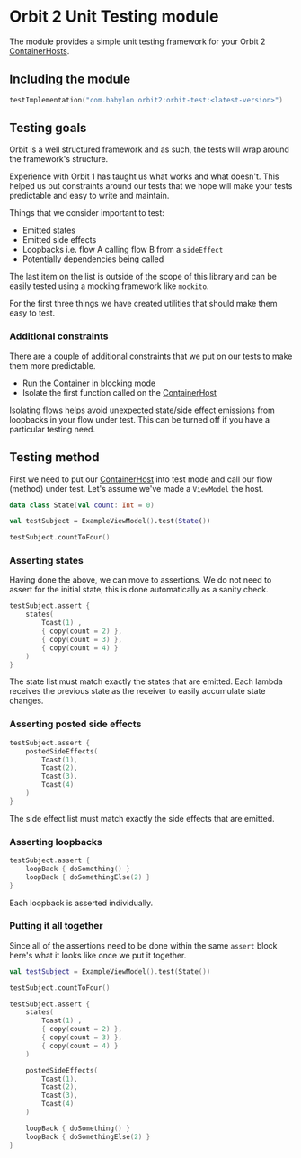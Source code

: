 # Orbit 2 Unit Testing module

The module provides a simple unit testing framework for your Orbit 2
[ContainerHosts](../orbit-2-core/src/main/java/com/babylon/orbit2/ContainerHost.kt).

## Including the module

```kotlin
testImplementation("com.babylon orbit2:orbit-test:<latest-version>")
```

## Testing goals

Orbit is a well structured framework and as such, the tests will wrap around
the framework's structure.

Experience with Orbit 1 has taught us what works and what doesn't. This helped
us put constraints around our tests that we hope will make your tests
predictable and easy to write and maintain.

Things that we consider important to test:

- Emitted states
- Emitted side effects
- Loopbacks i.e. flow A calling flow B from a `sideEffect`
- Potentially dependencies being called

The last item on the list is outside of the scope of this library and can be
easily tested using a mocking framework like `mockito`.

For the first three things we have created utilities that should make them easy
to test.

### Additional constraints

There are a couple of additional constraints that we put on our tests to make
them more predictable.

- Run the
  [Container](../orbit-2-core/src/main/java/com/babylon/orbit2/Container.kt) in
  blocking mode
- Isolate the first function called on the
  [ContainerHost](../orbit-2-core/src/main/java/com/babylon/orbit2/ContainerHost.kt)

Isolating flows helps avoid unexpected state/side effect emissions from
loopbacks in your flow under test. This can be turned off if you have a
particular testing need.

## Testing method

First we need to put our
[ContainerHost](../orbit-2-core/src/main/java/com/babylon/orbit2/ContainerHost.kt)
into test mode and call our flow (method) under test. Let's assume we've made a
`ViewModel` the host.

```kotlin
data class State(val count: Int = 0)

val testSubject = ExampleViewModel().test(State())

testSubject.countToFour()
```

### Asserting states

Having done the above, we can move to assertions. We do not need to assert for
the initial state, this is done automatically as a sanity check.

```kotlin
testSubject.assert {
    states(
        Toast(1) ,
        { copy(count = 2) },
        { copy(count = 3) },
        { copy(count = 4) }
    )
}
```

The state list must match exactly the states that are emitted. Each lambda
receives the previous state as the receiver to easily accumulate state changes.

### Asserting posted side effects

```kotlin
testSubject.assert {
    postedSideEffects(
        Toast(1),
        Toast(2),
        Toast(3),
        Toast(4)
    )
}
```

The side effect list must match exactly the side effects that are emitted.

### Asserting loopbacks

```kotlin
testSubject.assert {
    loopBack { doSomething() }
    loopBack { doSomethingElse(2) }
}
```

Each loopback is asserted individually.

### Putting it all together

Since all of the assertions need to be done within the same `assert` block
here's what it looks like once we put it together.

```kotlin
val testSubject = ExampleViewModel().test(State())

testSubject.countToFour()

testSubject.assert {
    states(
        Toast(1) ,
        { copy(count = 2) },
        { copy(count = 3) },
        { copy(count = 4) }
    )

    postedSideEffects(
        Toast(1),
        Toast(2),
        Toast(3),
        Toast(4)
    )

    loopBack { doSomething() }
    loopBack { doSomethingElse(2) }
}
```
